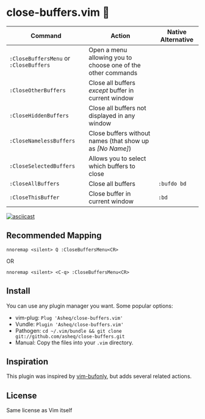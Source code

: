 # close-buffers.vim 📖

<table>
    <thead>
        <th>Command</th>
        <th>Action</th>
        <th>Native Alternative</th>
    </thead>
    <tbody>
        <tr>
            <td><code>:CloseBuffersMenu</code> or <code>:CloseBuffers</code></td>
            <td>Open a menu allowing you to choose one of the other commands</td>
            <td></td>
        </tr>
        <tr>
            <td><code>:CloseOtherBuffers</code> <br></td>
            <td>Close all buffers <i>except</i> buffer in current window</td>
            <td></td>
        </tr>
        <tr>
            <td><code>:CloseHiddenBuffers</code> <br></td>
            <td>Close all buffers not displayed in any window</td>
            <td></td>
        </tr>
        <tr>
            <td><code>:CloseNamelessBuffers</code></td>
            <td>Close buffers without names (that show up as <i>[No Name]</i>)</td>
            <td></td>
        </tr>
        <tr>
            <td><code>:CloseSelectedBuffers</code></td>
            <td>Allows you to select which buffers to close</td>
            <td></td>
        </tr>
        <tr>
            <td><code>:CloseAllBuffers</code></td>
            <td>Close all buffers</td>
            <td><code>:bufdo bd</code></td>
        </tr>
        <tr>
            <td><code>:CloseThisBuffer</code></td>
            <td>Close buffer in current window</td>
            <td><code>:bd</code></td>
        </tr>
    </tbody>
</table>

[![asciicast](https://asciinema.org/a/Q4nw2vqtuXE5X23vUtPw1PsFO.png)](https://asciinema.org/a/Q4nw2vqtuXE5X23vUtPw1PsFO)

## Recommended Mapping

    nnoremap <silent> Q :CloseBuffersMenu<CR>

OR

    nnoremap <silent> <C-q> :CloseBuffersMenu<CR>
## Install
You can use any plugin manager you want. Some popular options:

- vim-plug: `Plug 'Asheq/close-buffers.vim'`
- Vundle: `Plugin 'Asheq/close-buffers.vim'`
- Pathogen: `cd ~/.vim/bundle && git clone git://github.com/asheq/close-buffers.git`
- Manual: Copy the files into your `.vim` directory.

## Inspiration
This plugin was inspired by [vim-bufonly](https://github.com/schickling/vim-bufonly), but adds
several related actions.

## License
Same license as Vim itself
